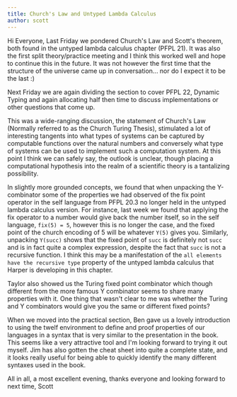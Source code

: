```yaml
---
title: Church's Law and Untyped Lambda Calculus
author: scott
---
```

Hi Everyone,
  Last Friday we pondered Church's Law and Scott's theorem, both found in the untyped lambda calculus chapter (PFPL 21).  It was also the first split theory/practice meeting and I think this worked well and hope to continue this in the future.  It was not however the first time that the structure of the universe came up in conversation...  nor do I expect it to be the last :)
  
  Next Friday we are again dividing the section to cover PFPL 22, Dynamic Typing and again allocating half then time to discuss implementations or other questions that come up.
  
  This was a wide-ranging discussion, the statement of Church's Law (Normally referred to as the Church Turing Thesis), stimulated a lot of interesting tangents into what types of systems can be captured by computable functions over the natural numbers and conversely what type of systems can be used to implement such a computation system.  At this point I think we can safely say, the outlook is unclear, though placing a computational hypothesis into the realm of a scientific theory is a tantalizing possibility.
  
  In slightly more grounded concepts, we found that when unpacking the Y-combinator  some of the properties we had observed of the fix point operator in the self language from PFPL 20.3 no longer held in the untyped lambda calculus version.  For instance, last week we found that applying the fix operator to a number would give back the number itself, so in the self language, `fix(5) = 5`, however this is no longer the case, and the fixed point of the church encoding of 5 will be whatever `Y(5)` gives you.  Similarly, unpacking `Y(succ)` shows that the fixed point of `succ` is definitely not `succ` and is in fact quite a complex expression, despite the fact that `succ` is not a recursive function.  I think this may be a manifestation of the `all elements have the recursive type` property of the untyped lambda calculus that Harper is developing in this chapter.  

Taylor also showed us the Turing fixed point combinator which though different from the more famous Y combinator seems to share many properties with it.  One thing that wasn't clear to me was whether the Turing and Y combinators would give you the same or different fixed points?

When we moved into the practical section, Ben gave us a lovely introduction to using the twelf environment to define and proof properties of our languages in a syntax that is very similar to the presentation in the book.  This seems like a very attractive tool and I'm looking forward to trying it out myself.  Jim has also gotten the cheat sheet into quite a complete state, and it looks really useful for being able to quickly identify the many different syntaxes used in the book.

All in all, a most excellent evening, thanks everyone and looking forward to next time,
Scott
